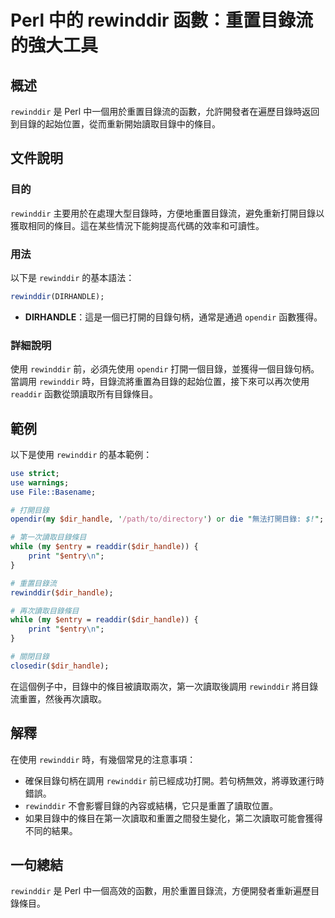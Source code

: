 <!--
Meta Description: # Perl 中的 rewinddir 函數：重置目錄流的強大工具 ## 概述 `rewinddir` 是 Perl 中一個用於重置目錄流的函數，允許開發者在遍歷目錄時返回到目錄的起始位置，從而重新開始讀取目錄中的條目。 ## 文件說明 ### 目的 `rewinddir` 主要用於在處理大型目錄時...
Meta Keywords: rewinddir, perl, dir_handle, entry, opendir
-->

# Perl 中的 rewinddir 函數：重置目錄流的強大工具

## 概述
`rewinddir` 是 Perl 中一個用於重置目錄流的函數，允許開發者在遍歷目錄時返回到目錄的起始位置，從而重新開始讀取目錄中的條目。

## 文件說明
### 目的
`rewinddir` 主要用於在處理大型目錄時，方便地重置目錄流，避免重新打開目錄以獲取相同的條目。這在某些情況下能夠提高代碼的效率和可讀性。

### 用法
以下是 `rewinddir` 的基本語法：
```perl
rewinddir(DIRHANDLE);
```
- **DIRHANDLE**：這是一個已打開的目錄句柄，通常是通過 `opendir` 函數獲得。

### 詳細說明
使用 `rewinddir` 前，必須先使用 `opendir` 打開一個目錄，並獲得一個目錄句柄。當調用 `rewinddir` 時，目錄流將重置為目錄的起始位置，接下來可以再次使用 `readdir` 函數從頭讀取所有目錄條目。

## 範例
以下是使用 `rewinddir` 的基本範例：

```perl
use strict;
use warnings;
use File::Basename;

# 打開目錄
opendir(my $dir_handle, '/path/to/directory') or die "無法打開目錄: $!";

# 第一次讀取目錄條目
while (my $entry = readdir($dir_handle)) {
    print "$entry\n";
}

# 重置目錄流
rewinddir($dir_handle);

# 再次讀取目錄條目
while (my $entry = readdir($dir_handle)) {
    print "$entry\n";
}

# 關閉目錄
closedir($dir_handle);
```

在這個例子中，目錄中的條目被讀取兩次，第一次讀取後調用 `rewinddir` 將目錄流重置，然後再次讀取。

## 解釋
在使用 `rewinddir` 時，有幾個常見的注意事項：
- 確保目錄句柄在調用 `rewinddir` 前已經成功打開。若句柄無效，將導致運行時錯誤。
- `rewinddir` 不會影響目錄的內容或結構，它只是重置了讀取位置。
- 如果目錄中的條目在第一次讀取和重置之間發生變化，第二次讀取可能會獲得不同的結果。

## 一句總結
`rewinddir` 是 Perl 中一個高效的函數，用於重置目錄流，方便開發者重新遍歷目錄條目。